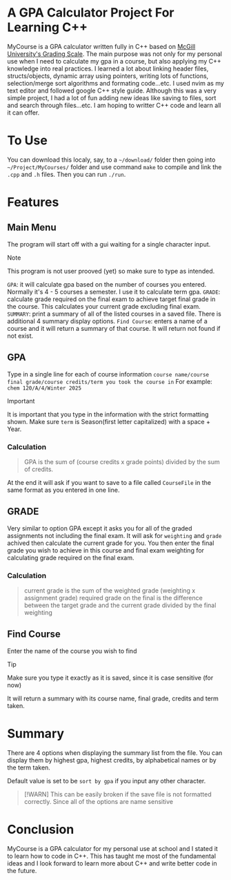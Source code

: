 # A GPA Calculator Project For Learning C++
MyCourse is a GPA calculator written fully in C++ based on [McGill University's Grading Scale](https://www.mcgill.ca/study/2024-2025/university_regulations_and_resources/undergraduate/gi_grading_and_grade_point_averages). The main purpose was not only for my personal use when I need to calculate my gpa in a course, but also applying my C++ knowledge into real practices.
I learned a lot about linking header files, structs/objects, dynamic array using pointers, writing lots of functions, selection/merge sort algorithms and formating code...etc. I used nvim as my text editor and followed google C++ style guide.
Although this was a very simple project, I had a lot of fun adding new ideas like saving to files, sort and search through files...etc. I am hoping to writter C++ code and learn all it can offer.

# To Use
You can download this localy, say, to a `~/download/` folder then going into `~/Project/MyCourses/` folder and use command `make` to compile and link the `.cpp` and `.h` files. Then you can run `./run`.

# Features

## Main Menu
The program will start off with a gui waiting for a single character input.

> [!NOTE]
> This program is not user prooved (yet) so make sure to type as intended.

`GPA`: it will calculate gpa based on the number of courses you entered. Normally it's 4 - 5 courses a semester. I use it to calculate term gpa.
`GRADE`: calculate grade required on the final exam to achieve target final grade in the course. This calculates your current grade excluding final exam.
`SUMMARY`: print a summary of all of the listed courses in a saved file. There is additional 4 summary display options. 
`Find Course`: enters a name of a course and it will return a summary of that course. It will return not found if not exist.

## GPA

Type in a single line for each of course information `course name/course final grade/course credits/term you took the course in`
For example: `chem 120/A/4/Winter 2025`

> [!IMPORTANT]
> It is important that you type in the information with the strict formatting shown. Make sure `term` is Season(first letter capitalized) with a space + Year.  

### Calculation
> GPA is the sum of (course credits x grade points) divided by the sum of credits.

At the end it will ask if you want to save to a file called `CourseFile` in the same format as you entered in one line.

## GRADE
Very similar to option GPA except it asks you for all of the graded assignments not including the final exam. It will ask for `weighting` and `grade` achived
then calculate the current grade for you. You then enter the final grade you wish to achieve in this course and final exam weighting for calculating grade required
on the final exam.

### Calculation
> current grade is the sum of the weighted grade (weighting x assignment grade)
> required grade on the final is the difference between the target grade and the current grade divided by the final weighting

## Find Course
Enter the name of the course you wish to find

> [!TIP]
> Make sure you type it exactly as it is saved, since it is case sensitive (for now)

It will return a summary with its course name, final grade, credits and term taken.

# Summary
There are 4 options when displaying the summary list from the file. You can display them by highest gpa, highest credits, by alphabetical names or by the term taken.

Default value is set to be `sort by gpa` if you input any other character.

> [!WARN]
> This can be easily broken if the save file is not formatted correctly. Since all of the options are name sensitive

# Conclusion
MyCourse is a GPA calculator for my personal use at school and I stated it to learn how to code in C++. This has taught me most of the fundamental ideas and I look forward to
learn more about C++ and write better code in the future.
